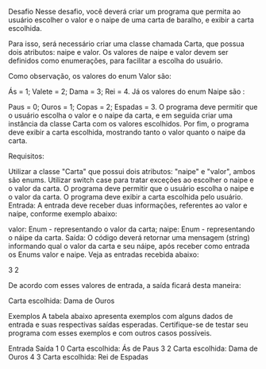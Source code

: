Desafio
Nesse desafio, você deverá criar um programa que permita ao usuário escolher o valor e o naipe de uma carta de baralho, e exibir a carta escolhida.

Para isso, será necessário criar uma classe chamada Carta, que possua dois atributos: naipe e valor. Os valores de naipe e valor devem ser definidos como enumerações, para facilitar a escolha do usuário.

Como observação, os valores do enum Valor são:

Ás = 1; Valete = 2; Dama = 3; Rei = 4.
Já os valores do enum Naipe são :

Paus = 0; Ouros = 1; Copas = 2; Espadas = 3.
O programa deve permitir que o usuário escolha o valor e o naipe da carta, e em seguida criar uma instância da classe Carta com os valores escolhidos. Por fim, o programa deve exibir a carta escolhida, mostrando tanto o valor quanto o naipe da carta.

Requisitos:

Utilizar a classe "Carta" que possui dois atributos: "naipe" e "valor", ambos são enums.
Utilizar switch case para tratar exceções ao escolher o naipe e o valor da carta.
O programa deve permitir que o usuário escolha o naipe e o valor da carta.
O programa deve exibir a carta escolhida pelo usuário.
Entrada:
A entrada deve receber duas informações, referentes ao valor e naípe, conforme exemplo abaixo:

valor: Enum  - representando o valor da carta;
naipe: Enum  - representando o náipe da carta.
Saída:
O código deverá retornar uma mensagem (string) informando qual o valor da carta e seu náipe, após receber como entrada os Enums valor e naipe. Veja as entradas recebida abaixo:

3
2

De acordo com esses valores de entrada, a saída ficará desta maneira:

Carta escolhida: Dama de Ouros

Exemplos
A tabela abaixo apresenta exemplos com alguns dados de entrada e suas respectivas saídas esperadas. Certifique-se de testar seu programa com esses exemplos e com outros casos possíveis.

Entrada	Saída
1
0	Carta escolhida: Ás de Paus
3
2	Carta escolhida: Dama de Ouros
4
3	Carta escolhida: Rei de Espadas